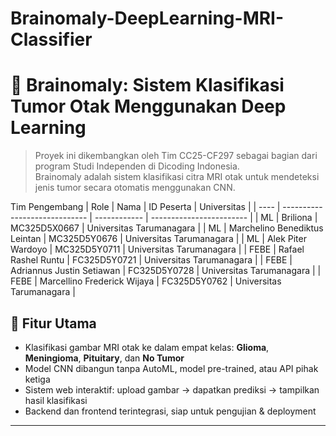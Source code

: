 # Brainomaly-DeepLearning-MRI-Classifier

# 🧠 Brainomaly: Sistem Klasifikasi Tumor Otak Menggunakan Deep Learning

> Proyek ini dikembangkan oleh Tim CC25-CF297 sebagai bagian dari program Studi Independen di Dicoding Indonesia.  
> Brainomaly adalah sistem klasifikasi citra MRI otak untuk mendeteksi jenis tumor secara otomatis menggunakan CNN.

Tim Pengembang
| Role | Nama                          | ID Peserta   | Universitas              |
| ---- | ----------------------------- | ------------ | ------------------------ |
| ML   | Briliona                      | MC325D5X0667 | Universitas Tarumanagara |
| ML   | Marchelino Benediktus Leintan | MC325D5Y0676 | Universitas Tarumanagara |
| ML   | Alek Piter Wardoyo            | MC325D5Y0711 | Universitas Tarumanagara |
| FEBE | Rafael Rashel Runtu           | FC325D5Y0721 | Universitas Tarumanagara |
| FEBE | Adriannus Justin Setiawan     | FC325D5Y0728 | Universitas Tarumanagara |
| FEBE | Marcellino Frederick Wijaya   | FC325D5Y0762 | Universitas Tarumanagara |

## 🚀 Fitur Utama
- Klasifikasi gambar MRI otak ke dalam empat kelas: **Glioma**, **Meningioma**, **Pituitary**, dan **No Tumor**
- Model CNN dibangun tanpa AutoML, model pre-trained, atau API pihak ketiga
- Sistem web interaktif: upload gambar → dapatkan prediksi → tampilkan hasil klasifikasi
- Backend dan frontend terintegrasi, siap untuk pengujian & deployment

---
